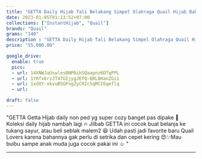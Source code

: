 ```yaml
---
title: "GETTA Daily Hijab Tali Belakang Simpel Olahraga Quail Hijab Bahan Jersey"
date: 2023-01-05T01:13:52+07:00
collections: ["InstantHijab", "Quail"]
brands: "Quail"
grams: "140"
description : "GETTA Daily Hijab Tali Belakang Simpel Olahraga Quail Hijab Bahan Jersey"
price: "55,000.00"

google_drive:
  enable: true
  pics:
  - url: 14XNWJaUswlesBNP0ihSQaapnz6DTqPPL
  - url: 1Y0fx6rzJT47GIjygJEfQ-6RLBHanZGi1
  - url: 1xdXY-xkvuB5GPxgZyCRIc5qMCIEgeflq
  - url: 

draft: false
---
```


"GETTA
Getta Hijab daily non ped yg super cozy banget pas dipake 🤍 Koleksi daily hijab nambah lagi 🔥 Jilbab GETTA ini cocok buat belanja ke tukang sayur, atau beli seblak malem2 😆 Udah pasti jadi favorite baru Quail Lovers karena bahannya gak perlu di setrika dan cepet kering 😍✨Mau buibu sampe anak muda juga cocok pakai ini ☺️ "

---   
  
